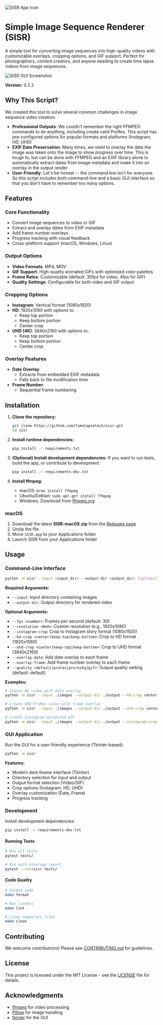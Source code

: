 ![SISR App Icon](resources/icons/icon_128x128.png)
# Simple Image Sequence Renderer (SISR)

A simple tool for converting image sequences into high-quality videos with customizable overlays, cropping options, and GIF support. Perfect for photographers, content creators, and anyone needing to create time lapse videos from image sequences.

![SISR GUI Screenshot](resources/screenshot.png)

**Version:** 0.2.2

## Why This Script?

We created this tool to solve several common challenges in image sequence video creation:
- **Professional Outputs**: We couldn't remember the right FFMPEG commands to do anything, including create valid ProRes. This script has pre-configured options for popular formats and platforms (Instagram, HD, UHD)
- **EXIF Date Preservation**: Many times, we need to overlay the date the image was taken onto the image to show progress over time. This is tough to, but can be done with FFMPEG and an EXIF library alone to automatically extract dates from image metadata and make it into an overlay in the output render
- **User-Friendly**: Let's be honest -- the command line isn't for everyone. So this script includes both command-line and a basic GUI interface so that you don't have to remember too many options.

## Features

### Core Functionality
- Convert image sequences to video or GIF
- Extract and overlay dates from EXIF metadata
- Add frame number overlays
- Progress tracking with visual feedback
- Cross-platform support (macOS, Windows, Linux)

### Output Options
- **Video Formats**: MP4, MOV
- **GIF Support**: High-quality animated GIFs with optimized color palettes
- **Frame Rates**: Customizable (default: 30fps for video, 4fps for GIF)
- **Quality Settings**: Configurable for both video and GIF output

### Cropping Options
- **Instagram**: Vertical format (1080x1920)
- **HD**: 1920x1080 with options to:
  - Keep top portion
  - Keep bottom portion
  - Center crop
- **UHD (4K)**: 3840x2160 with options to:
  - Keep top portion
  - Keep bottom portion
  - Center crop

### Overlay Features
- **Date Overlay**: 
  - Extracts from embedded EXIF metadata
  - Falls back to file modification time
- **Frame Number**: 
  - Sequential frame numbering

## Installation

1. **Clone the repository:**
   ```bash
   git clone https://github.com/timelapsetech/sisr.git
   cd sisr
   ```

2. **Install runtime dependencies:**
   ```bash
   pip install -r requirements.txt
   ```

3. **(Optional) Install development dependencies:**
   If you want to run tests, build the app, or contribute to development:
   ```bash
   pip install -r requirements-dev.txt
   ```

4. **Install ffmpeg:**
   - macOS: `brew install ffmpeg`
   - Ubuntu/Debian: `sudo apt-get install ffmpeg`
   - Windows: Download from [ffmpeg.org](https://ffmpeg.org/download.html)

### macOS
1. Download the latest **SISR-macOS.zip** from the [Releases page](https://github.com/timelapsetech/sisr/releases)
2. Unzip the file
3. Move `SISR.app` to your Applications folder
4. Launch SISR from your Applications folder

## Usage

### Command-Line Interface

```bash
python -m sisr --input <input_dir> --output-dir <output_dir> [options]
```

**Required Arguments:**
- `--input`: Input directory containing images
- `--output-dir`: Output directory for rendered video

**Optional Arguments:**
- `--fps <number>`: Frames per second (default: 30)
- `--resolution <WxH>`: Custom resolution (e.g., 1920x1080)
- `--instagram-crop`: Crop to Instagram story format (1080x1920)
- `--hd-crop <center|keep-top|keep-bottom>`: Crop to HD format (1920x1080)
- `--uhd-crop <center|keep-top|keep-bottom>`: Crop to UHD format (3840x2160)
- `--overlay-date`: Add date overlay to each frame
- `--overlay-frame`: Add frame number overlay to each frame
- `--quality <default|prores|proreshq|gif>`: Output quality setting (default: default)

**Examples:**
```bash
# Create HD video with date overlay
python -m sisr --input ./images --output-dir ./output --hd-crop center --overlay-date

# Create UHD ProRes video with frame overlay
python -m sisr --input ./images --output-dir ./output --uhd-crop center --overlay-frame --quality prores

# Create Instagram-optimized GIF
python -m sisr --input ./images --output-dir ./output --instagram-crop --quality gif --overlay-frame
```

### GUI Application

Run the GUI for a user-friendly experience (Tkinter-based):

```bash
python -m sisr
```

**Features:**
- Modern dark theme interface (Tkinter)
- Directory selection for input and output
- Output format selection (Video/GIF)
- Crop options (Instagram, HD, UHD)
- Overlay customization (Date, Frame)
- Progress tracking

### Development

Install development dependencies:
```bash
pip install -r requirements-dev.txt
```

#### Running Tests
```bash
# Run all tests
pytest tests/

# Run with coverage report
pytest --cov=sisr tests/
```

#### Code Quality
```bash
# Format code
make format

# Run linters
make lint

# Clean temporary files
make clean
```

## Contributing

We welcome contributions! Please see [CONTRIBUTING.md](CONTRIBUTING.md) for guidelines.

## License

This project is licensed under the MIT License - see the [LICENSE](LICENSE) file for details.

## Acknowledgments

- [ffmpeg](https://ffmpeg.org/) for video processing
- [Pillow](https://python-pillow.org/) for image handling
- [tkinter](https://docs.python.org/3/library/tkinter.html) for the GUI 